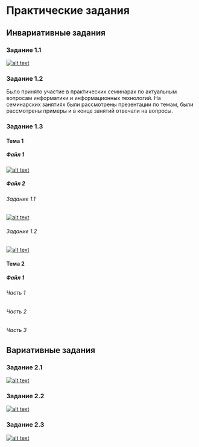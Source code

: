 # Практические задания
## Инвариативные задания
### Задание 1.1
[![alt text](http://qrcoder.ru/code/?https%3A%2F%2Fgithub.com%2Fyaazzik%2Fsem3-practice%2Fblob%2Fmaster%2F%25D0%2597%25D0%25B0%25D0%25B4%25D0%25B0%25D0%25BD%25D0%25B8%25D0%25B5%25201.1%2520%25D0%2593%25D0%25BB%25D0%25B5%25D0%25B1%25D0%25BE%25D0%25B2%2520%25D0%259C.%25D0%2594..pdf&8&0 "Задание 1.1")](https://github.com/yaazzik/sem3-practice/blob/master/%D0%97%D0%B0%D0%B4%D0%B0%D0%BD%D0%B8%D0%B5%201.1%20%D0%93%D0%BB%D0%B5%D0%B1%D0%BE%D0%B2%20%D0%9C.%D0%94..pdf)
### Задание 1.2
Было принято участие в практических семинарах по актуальным вопросам информатики и информационных технологий.
На семинарских занятиях были рассмотрены презентации по темам, были рассмотрены примеры и в конце занятий отвечали на вопросы.
### Задание 1.3
#### Тема 1
##### Файл 1
[![alt text](http://qrcoder.ru/code/?https%3A%2F%2Fgithub.com%2Fyaazzik%2Fsem3-practice%2Fblob%2Fmaster%2F%25D0%2597%25D0%25B0%25D0%25B4%25D0%25B0%25D0%25BD%25D0%25B8%25D0%25B5%25201.3%2520%25D0%2593%25D0%25BB%25D0%25B5%25D0%25B1%25D0%25BE%25D0%25B2%2520%25D0%259C.%25D0%2594.%2520%25D1%2584%25D0%25B0%25D0%25B9%25D0%25BB%25201.mp3&8&0 "Задание 1.3 Тема 1 Файл 1")](https://github.com/yaazzik/sem3-practice/blob/master/%D0%97%D0%B0%D0%B4%D0%B0%D0%BD%D0%B8%D0%B5%201.3%20%D0%93%D0%BB%D0%B5%D0%B1%D0%BE%D0%B2%20%D0%9C.%D0%94.%20%D1%84%D0%B0%D0%B9%D0%BB%201.mp3)
##### Файл 2
###### Задание 1.1
[![alt text](http://qrcoder.ru/code/?https%3A%2F%2Fgithub.com%2Fyaazzik%2Fsem3-practice%2Fblob%2Fmaster%2F%25D0%2597%25D0%25B0%25D0%25B4%25D0%25B0%25D0%25BD%25D0%25B8%25D0%25B5%25201.3%2520%25D0%25A2%25D0%25B5%25D0%25BC%25D0%25B0%25201%2520%25D1%2584%25D0%25B0%25D0%25B9%25D0%25BB%25202%2520%25D0%25B7%25D0%25B0%25D0%25B4%25D0%25B0%25D0%25BD%25D0%25B8%25D0%25B5%25201.mp3&8&0 "Задание 1.3 Тема 1 Файл 2 Часть 1")](https://github.com/yaazzik/sem3-practice/blob/master/%D0%97%D0%B0%D0%B4%D0%B0%D0%BD%D0%B8%D0%B5%201.3%20%D0%A2%D0%B5%D0%BC%D0%B0%201%20%D1%84%D0%B0%D0%B9%D0%BB%202%20%D0%B7%D0%B0%D0%B4%D0%B0%D0%BD%D0%B8%D0%B5%201.mp3)
###### Задание 1.2
[![alt text](http://qrcoder.ru/code/?https%3A%2F%2Fgithub.com%2Fyaazzik%2Fsem3-practice%2Fblob%2Fmaster%2F%25D0%2597%25D0%25B0%25D0%25B4%25D0%25B0%25D0%25BD%25D0%25B8%25D0%25B5%25201.3%2520%25D0%2593%25D0%25BB%25D0%25B5%25D0%25B1%25D0%25BE%25D0%25B2%2520%25D0%259C.%25D0%2594.%2520%25D0%25A2%25D0%25B5%25D0%25BC%25D0%25B0%25201%2520%25D1%2584%25D0%25B0%25D0%25B9%25D0%25BB%25202%2520%25D0%25B7%25D0%25B0%25D0%25B4%25D0%25B0%25D0%25BD%25D0%25B8%25D0%25B5%25202.mp3&8&0 "Задание 1.3 Тема 1 Файл 2 Часть 2")](https://github.com/yaazzik/sem3-practice/blob/master/%D0%97%D0%B0%D0%B4%D0%B0%D0%BD%D0%B8%D0%B5%201.3%20%D0%93%D0%BB%D0%B5%D0%B1%D0%BE%D0%B2%20%D0%9C.%D0%94.%20%D0%A2%D0%B5%D0%BC%D0%B0%201%20%D1%84%D0%B0%D0%B9%D0%BB%202%20%D0%B7%D0%B0%D0%B4%D0%B0%D0%BD%D0%B8%D0%B5%202.mp3)
#### Тема 2
##### Файл 1
###### Часть 1
###### Часть 2
###### Часть 3
## Вариативные задания
### Задание 2.1
[![alt text](http://qrcoder.ru/code/?https%3A%2F%2Fgithub.com%2Fyaazzik%2Fsem3-practice%2Fblob%2Fmaster%2F%25D0%2597%25D0%25B0%25D0%25B4%25D0%25B0%25D0%25BD%25D0%25B8%25D0%25B5%25202.1%2520%25D0%2593%25D0%25BB%25D0%25B5%25D0%25B1%25D0%25BE%25D0%25B2%2520%25D0%259C.%25D0%2594.pdf&8&0 "Задание 2.1")](https://github.com/yaazzik/sem3-practice/blob/master/%D0%97%D0%B0%D0%B4%D0%B0%D0%BD%D0%B8%D0%B5%202.1%20%D0%93%D0%BB%D0%B5%D0%B1%D0%BE%D0%B2%20%D0%9C.%D0%94.pdf)
### Задание 2.2
[![alt text](http://qrcoder.ru/code/?https%3A%2F%2Fgithub.com%2Fyaazzik%2Fsem3-practice%2Fblob%2Fmaster%2F%25D0%2597%25D0%25B0%25D0%25B4%25D0%25B0%25D0%25BD%25D0%25B8%25D0%25B5%25202.2%2520%25D0%2593%25D0%25BB%25D0%25B5%25D0%25B1%25D0%25BE%25D0%25B2%2520%25D0%259C.%25D0%2594.%2520.pdf&8&0 "Задание 2.2")](https://github.com/yaazzik/sem3-practice/blob/master/%D0%97%D0%B0%D0%B4%D0%B0%D0%BD%D0%B8%D0%B5%202.2%20%D0%93%D0%BB%D0%B5%D0%B1%D0%BE%D0%B2%20%D0%9C.%D0%94.%20.pdf)
### Задание 2.3
[![alt text](http://qrcoder.ru/code/?https%3A%2F%2Fgithub.com%2Fyaazzik%2Fsem3-practice%2Fblob%2Fmaster%2F%25D0%2597%25D0%25B0%25D0%25B4%25D0%25B0%25D0%25BD%25D0%25B8%25D0%25B5%25202.3%2520%25D0%2593%25D0%25BB%25D0%25B5%25D0%25B1%25D0%25BE%25D0%25B2%2520%25D0%259C.%25D0%2594.pdf&8&0 "Задание 2.3")](https://github.com/yaazzik/sem3-practice/blob/master/%D0%97%D0%B0%D0%B4%D0%B0%D0%BD%D0%B8%D0%B5%202.3%20%D0%93%D0%BB%D0%B5%D0%B1%D0%BE%D0%B2%20%D0%9C.%D0%94.pdf)
